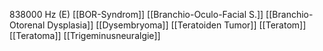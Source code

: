 838000 Hz (E)
[[BOR-Syndrom]]
[[Branchio-Oculo-Facial S.]]
[[Branchio-Otorenal Dysplasia]]
[[Dysembryoma]]
[[Teratoiden Tumor]]
[[Teratom]]
[[Teratoma]]
[[Trigeminusneuralgie]]
